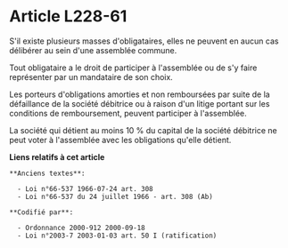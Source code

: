 # Article L228-61

S'il existe plusieurs masses d'obligataires, elles ne peuvent en aucun cas délibérer au sein d'une assemblée commune.

Tout obligataire a le droit de participer à l'assemblée ou de s'y faire représenter par un mandataire de son choix.

Les porteurs d'obligations amorties et non remboursées par suite de la défaillance de la société débitrice ou à raison d'un
litige portant sur les conditions de remboursement, peuvent participer à l'assemblée.

La société qui détient au moins 10 % du capital de la société débitrice ne peut voter à l'assemblée avec les obligations
qu'elle détient.

**Liens relatifs à cet article**

	**Anciens textes**:

	  - Loi n°66-537 1966-07-24 art. 308
	  - Loi n°66-537 du 24 juillet 1966 - art. 308 (Ab)

	**Codifié par**:

	  - Ordonnance 2000-912 2000-09-18
	  - Loi n°2003-7 2003-01-03 art. 50 I (ratification)
